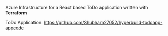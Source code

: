 Azure Infrastructure for a React based ToDo application written with **Terraform**

ToDo Application: https://github.com/Shubham27052/hyperbuild-todoapp-appcode
